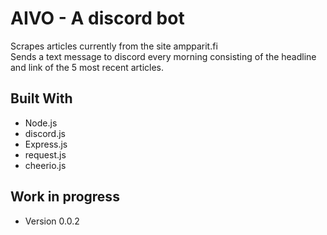 # AIVO - A discord bot

Scrapes articles currently from the site ampparit.fi  
Sends a text message to discord every morning consisting of the headline and link of the 5 most recent articles.

## Built With

* Node.js
* discord.js
* Express.js
* request.js
* cheerio.js

## Work in progress

* Version 0.0.2
